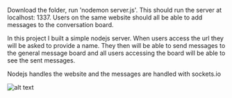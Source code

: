 
Download the folder, run 'nodemon server.js'. This should run the server at localhost: 1337. Users on the same website should 
all be able to add messages to the conversation board.

In this project I built a simple nodejs server. When users access the url they will be asked to provide a name.
They then will be able to send messages to the general message board and all users accessing the board will be able to see
the sent messages.

Nodejs handles the website and the messages are handled with sockets.io

![alt text](https://github.com/samkguerrero/nodejs_sockets_group_chat/blob/master/static/img/groupchatscreencap.png)
